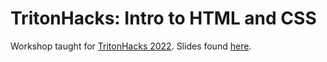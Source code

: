 # TritonHacks: Intro to HTML and CSS
Workshop taught for [TritonHacks 2022](https://www.tritonhacks.org/). Slides found [here](https://docs.google.com/presentation/d/17LVzbA-ga8BG0XkTFFgCytKrLOIVkmiPUMWCKFDgGFE/edit?usp=sharing). 
